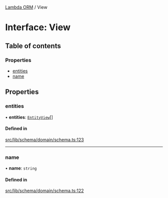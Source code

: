 [Lambda ORM](../README.md) / View

# Interface: View

## Table of contents

### Properties

- [entities](View.md#entities)
- [name](View.md#name)

## Properties

### entities

• **entities**: [`EntityView`](EntityView.md)[]

#### Defined in

[src/lib/schema/domain/schema.ts:123](https://github.com/FlavioLionelRita/lambdaorm/blob/84e5f96e/src/lib/schema/domain/schema.ts#L123)

___

### name

• **name**: `string`

#### Defined in

[src/lib/schema/domain/schema.ts:122](https://github.com/FlavioLionelRita/lambdaorm/blob/84e5f96e/src/lib/schema/domain/schema.ts#L122)
